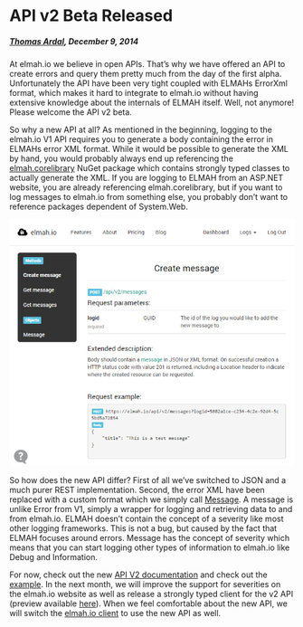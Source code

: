 # API v2 Beta Released

##### [Thomas Ardal](http://elmah.io/about/), December 9, 2014

At elmah.io we believe in open APIs. That’s why we have offered an API to create errors and query them pretty much from the day of the first alpha. Unfortunately the API have been very tight coupled with ELMAHs ErrorXml format, which makes it hard to integrate to elmah.io without having extensive knowledge about the internals of ELMAH itself. Well, not anymore! Please welcome the API v2 beta.

So why a new API at all? As mentioned in the beginning, logging to the elmah.io V1 API requires you to generate a body containing the error in ELMAHs error XML format. While it would be possible to generate the XML by hand, you would probably always end up referencing the [elmah.corelibrary](http://www.nuget.org/packages/elmah.corelibrary/) NuGet package which contains strongly typed classes to actually generate the XML. If you are logging to ELMAH from an ASP.NET website, you are already referencing elmah.corelibrary, but if you want to log messages to elmah.io from something else, you probably don’t want to reference packages dependent of System.Web.

![API Browser](images/apibrowser.png)

So how does the new API differ? First of all we’ve switched to JSON and a much purer REST implementation. Second, the error XML have been replaced with a custom format which we simply call [Message](https://elmah.io/api/v2#messageObject). A message is unlike Error from V1, simply a wrapper for logging and retrieving data to and from elmah.io. ELMAH doesn’t contain the concept of a severity like most other logging frameworks. This is not a bug, but caused by the fact that ELMAH focuses around errors. Message has the concept of severity which means that you can start logging other types of information to elmah.io like Debug and Information.

For now, check out the new [API V2 documentation](https://elmah.io/api/v2) and check out the [example](https://github.com/elmahio/Elmah.Io.Examples/tree/master/Elmah.Io.Examples.ApiClient.V2). In the next month, we will improve the support for severities on the elmah.io website as well as release a strongly typed client for the v2 API (preview available [here](http://teamcity.codebetter.com/viewLog.html?buildId=139846&buildTypeId=ElmahIo_ElmahIoV2&tab=artifacts)). When we feel comfortable about the new API, we will switch the [elmah.io client](http://www.nuget.org/packages/elmah.io/) to use the new API as well.



